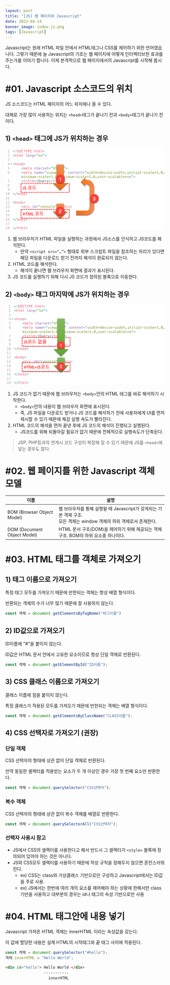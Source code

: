 ```yaml
---
layout: post
title: "[JS] 웹 페이지와 Javascript"
date: 2022-04-14
banner_image: index-js.png
tags: [Javascript]
---
```


Javascript는 원래 HTML 파일 안에서 HTML태그나 CSS를 제어하기 위한 언어였습니다. 그렇기 때문에 늘 Javascript의 기초는 웹 페이지에 어떻게 인터렉티브한 효과를 주는가를 이야기 합니다. 이제 본격적으로 웹 페이지에서의 Javascript를 시작해 봅시다.

<!--more-->

# #01. Javascript 소스코드의 위치

JS 소스코드는 HTML 페이지의 어느 위치에나 올 수 있다.

대체로 가장 많이 사용하는 위치는 `<head>`태그가 끝나기 전과 `<body>`태그가 끝나기 전이다.

## 1) `<head>` 태그에 JS가 위치하는 경우

![js1](/images/posts/2022/0414/js1.png)

1. 웹 브라우저가 HTML 파일을 실행하는 과정에서 JS소스를 인식하고 JS코드를 해석한다.
   - 만약 `<script src=“…”>` 형태로 외부 스크립트 파일을 참조하는 처리가 있다면 해당 파일을 다운로드 받기 전까지 해석이 완료되지 않는다.
2. HTML 코드를 해석한다.
   - 해석이 끝나면 웹 브라우저 화면에 결과가 표시된다.
3. JS 코드를 실행하기 위해 다시 JS 코드가 정의된 블록으로 이동한다.

## 2) `<body>` 태그 마지막에 JS가 위치하는 경우

![js2](/images/posts/2022/0414/js2.png)

1. JS 코드가 없기 때문에 웹 브라우저는 `<body>`안의 HTML 태그를 바로 해석하기 시작한다.
    - `<body>`안의 내용이 웹 브라우저 화면에 표시된다.
    - 즉, JS 파일을 다운로드 받거나 JS 코드를 해석하기 전에 사용자에게 UI를 먼저 제시할 수 있기 때문에 체감 실행 속도가 빨라진다.
2. HTML 코드의 해석을 먼저 끝낸 후에 JS 코드의 해석이 진행되고 실행된다.
    - JS코드를 위해 되돌아갈 필요가 없기 때문에 전체적으로 실행속도가 단축된다.

> JSP, PHP등과의 연계시 코드 구성이 복잡해 질 수 있기 때문에 JS를 `<head>`에 넣는 경우도 많다.

# #02. 웹 페이지를 위한 Javascript 객체 모델

| 이름 | 설명 | 
|---|---|
| BOM (Browser Object Model) | 웹 브라우저를 통해 실행될 때 Javascript가 갖게되는 기본 객체 구조.<br/>모든 객체는 window 객체의 하위 객체로서 존재한다. |
| DOM (Document Object Model) | HTML 문서 구조(DOM)을 제어하기 위해 제공되는 객체 구조. BOM의 하위 요소중 하나이다. |


# #03. HTML 태그를 객체로 가져오기

## 1) 태그 이름으로 가져오기

특정 태그 모두를 가져오기 때문에 반한되는 객체는 항상 배열 형식이다.

반환되는 객체의 수가 너무 많기 때문에 잘 사용하지 않는다.

```js
const 객체 = document.getElementsByTagName("태그이름")
```

## 2) ID값으로 가져오기

ID이름에 "#"을 붙이지 않는다.

ID값은 HTML 문서 안에서 고유한 요소이므로 항상 단일 객체로 반환된다.

```js
const 객체 = document.getElementById("ID이름");
```

## 3) CSS 클래스 이름으로 가져오기

클래스 이름에 점을 붙이지 않는다.

특정 클래스가 적용된 모두를 가져오기 때문에 반한되는 객체는 배열 형식이다.

```js
const 객체 = document.getElementsByClassName("CLASS이름");
```

## 4) CSS 선택자로 가져오기 (권장)

### 단일 객체 

CSS 선택자의 형태에 상관 없이 단일 객체로 반환된다.

만약 동일한 셀렉터를 적용받는 요소가 두 개 이상인 경우 가장 첫 번째 요소만 반환한다.

```js
const 객체 = document.querySelector("CSS선택자");
```

### 복수 객체

CSS 선택자의 형태에 상관 없이 복수 객체를 배열로 반환한다.

```js
const 객체 = document.querySelectorAll("CSS선택자");
```

### 선택자 사용시 참고

- JS에서 CSS의 셀렉터를 사용한다고 해서 반드시 그 셀렉터가 `<style>` 블록에 정의되어 있어야 하는 것은 아니다.
- JS와 CSS모두 셀렉터를 사용하기 때문에 작성 규칙을 정해두지 않으면 혼란스러워 진다.
  - ex) CSS는 class와 가상클래스 기반으로만 구성하고 Javascript에서는 ID값을 주로 사용.
  - ex) JS에서는 한번에 여러 개의 요소를 제어해야 하는 상황에 한해서만 class 기반을 사용하고 대부분의 경우는 id나 태그의 속성 기반으로만 사용


# #04. HTML 태그안에 내용 넣기

Javascript 가져온 HTML 객체는 innerHTML 이라는 속성값을 갖는다.

이 값에 할당한 내용은 실제 HTML의 시작태그와 끝 태그 사이에 적용된다.

```js
const 객체 = document.querySelector("#hello");
객체.innerHTML = "Hello World";
```

```html
<div id="hello"> Hello World </div>
                 -----------
                   innerHTML
```
